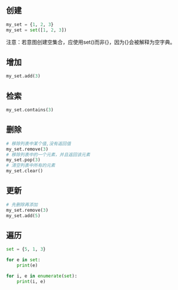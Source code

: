 
## 创建
```python
my_set = {1, 2, 3}
my_set = set([1, 2, 3])
```
注意：若意图创建空集合，‌应使用set()而非{}，‌因为{}会被解释为空字典。‌‌


## 增加
```python
my_set.add(3)
```

## 检索
```python
my_set.contains(3)
```

## 删除
```python
# 移除列表中某个值,没有返回值
my_set.remove(3)
# 移除列表中的一个元素，并且返回该元素
my_set.pop(3)
# 清空列表中所有的元素
my_set.clear()
```

## 更新
```python
# 先删除再添加
my_set.remove(3)
my_set.add(5)
```

## 遍历
```python
set = {5, 1, 3}

for e in set:
    print(e)

for i, e in enumerate(set):
    print(i, e)
```